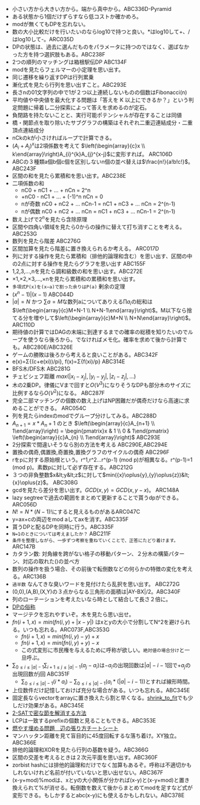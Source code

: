 + 小さい方から大きい方から。端から真中から。ABC336D-Pyramid
+ ある状態から1個だけずらすなら低コストか確かめろ。
+ modが無くてもDPを忘れない。
+ 数の大小比較だけを行いたいのならlog10で持つと良い。*はlog10して+、/はlog10して-。ARC035D
+ DPの状態は、過去に選んだものをパラメータに持つのではなく、選ばなかった方を持つ選択肢もある。ABC238F
+ 2つの順列のマッチングは箱根駅伝DP ABC134F
+ modを見たらフェルマーの小定理を思い出す。
+ 同じ遷移を繰り返すDPは行列累乗
+ 漸化式を見たら行列を思い出すこと。ABC293E
+ 長さnの01文字列の中で1が２つ以上連続しないものの個数はFibonacci(n)
+ 平均値や中央値を最大化する問題は「答えを K 以上にできるか？」という判定問題に帰着し二分探索によって答えを求めるのが定石。
+ 負閉路を持たないことと、実行可能ポテンシャルが存在することは同値
+ 橋・関節点を取り除いたサブグラフの構築はそれぞれ二重辺連結成分・二重頂点連結成分
+ nCkのkが小さければループで計算できる。
+ $`(A_{i}+A_{j})^{x}`$は2項係数を考えて $`\left(\begin{array}{c}x \\ k\end{array}\right)A_{i}^{k}A_{j}^{x-j}`$に変形すれば。 ARC106D
+ ABCの３種類a個b個c個を区別しないn個の並べ替えは$`\frac{n!}{a!b!c!}`$。ABC243F
+ 区間の和を見たら累積和を思い出す。ABC238E
+ 二項係数の和
  + nC0 + nC1 + ... + nCn = 2^n
  + +nC0 - nC1 + ... + (-1)^n nCn = 0
  + nが奇数 nC0 + nC2 + ... nCn-1 = nC1 + nC3 + ... nCn = 2^(n-1)
  + nが偶数 nC0 + nC2 + ... nCn = nC1 + nC3 + ... nCn-1 = 2^(n-1)
+ 数え上げで$`2^{n}`$を見たら含除原理
+ 区間や四角い領域を見たら0からの操作に替えて打ち消すことを考える。ABC253G
+ 数列を見たら階差 ABC276G
+ 区間加算を見たら階差に置き換えられるか考える。 ARC017D
+ 列に対する操作を見たら累積和（排他的論理和含む）を思い出す、区間の中の2点に対する操作を見たらグラフを思い出す ABC155F
+ 1,2,3,...,nを見たら調和級数の和を思い出す。ABC272E
+ ×1,×2,×3,...,×nを見たら累積和の累積和を思い出す。
+ `多項式P(x)を(x−a)で割った余りはP(a)` 剰余の定理
+ $`(x^{n}-1)|(x-1)`$ ABC044D
+ $`|a|=N`$ かつ $`\sum a=M`$な数列aについてありえる$`\prod a_{i}`$の総和は$`\left(\begin{array}{c}M+N-1 \\ N+N-1\end{array}\right)`$。M以下なら捨てる分を増やして$`\left(\begin{array}{c}M+N \\ N+N\end{array}\right)`$。ARC110D
+ 期待値の計算ではDAGの末端に到達するまでの確率の総積を知りたいのでループを使うなら後ろから。でなければメモ化。確率を求めて後から計算でも。ABC280E/ABC326E
+ ゲームの勝敗は後ろから考えると良いことがある。ABC342F
+ e(x)=Σ{(c+e(xi))/pi}, f(x)=Σ{f(xi)/p} ABC314E
+ BFS木/DFS木 ABC281G
+ チェビシェフ距離 $max(|x_{i}-x_{j}|, |y_{i}-y_{j}|, |z_{i}-z_{j}|, ...)$
+ 木の2乗DP。律儀にVまで回すと$`O(V^{3})`$になりそうなDPも部分木のサイズに比例するなら$`O(V^{2})`$になる。 ABC287F
+ 完全二部マッチングの個数の数え上げはNP困難だが偶奇だけなら高速に求めることができる。 ARC054C
+ 列を見たらindexのmodでグループ分けしてみる。ABC288D
+ $`A_{n+1} = x * A_{n} + 1`$ のとき $`\left(\begin{array}{c}A_{n+1} \\ 1\end{array}\right) = \begin{pmatrix}x & 1 \\ 0 & 1\end{pmatrix} \left(\begin{array}{c}A_{n} \\ 1\end{array}\right)`$ ABC293E
+ 2分探索で間違いそうなら別の方法を考える ABC290E,ABC294E
+ 置換の偶奇,偶置換,奇置換,置換グラフのサイクルの偶奇 ABC296F
+ rをpに対する原始根という。r^1,r^2...r^(p-1) (mod p)が相異なる。r^(p-1)=1 (mod p)。素数pに対して必ず存在する。ABC212G
+ ３つの非負整数$`x&lt;y&lt;z`$に対して$`min({x}\oplus{y},{y}\oplus{z})&lt;{x}\oplus{z}`$。 ABC308G
+ gcdを見たら差分を思い出す。$`GCD(x,y)=GCD(x,y-x)`$。 ARC148A
+ lazy segtreeで過去の範囲をまとめて更新することで貰うdpができる。ARC056D
+ $`N!=N*(N-1)!`$にすると見えるものがあるARC047C
+ y=ax+cの両辺をmod aしてaxを消す。ABC335F
+ 貰うDPと配るDPを同時に行う。ABC335F
+ `N=1のときについては考えましたか？` ABC211F
+ `条件を整理しながら、一歩ずつ考察を重ねていくことで、正答にたどり着けます。` ARC147B
+ カタラン数: 対角線を跨がない格子の移動パターン、２分木の構築パターン、対応の取れた()の並べ方
+ 数列の操作を扱う場合、その前後で転倒数などの何らかの特徴の変化を考える。ARC136B
+ `過半数` なんてきな臭いワードを見付けたら乱択を思い出す。 ABC272G
+ (0,0),(A,B),(X,Y)の３点からなる三角形の面積は|AY-BX|/2。ABC340F
+ 列のローテーションを考えたいなら時として結合して長さ２倍に。
+ [DPの俗称](https://www.mathenachia.blog/dp/)
+ マージテクを忘れやすいぞ。木を見たら思い出せ。
+ $`fn(i+1,x)=min(fn(i,y)+|x-y|)`$ はxとyの大小で分割してN^2を避けられる。いつも忘れる。ARC073F,ABC353G
  + $`fn(i+1,x)=min(fn(i,y)-y)+x`$
  + $`fn(i+1,x)=min(fn(i,y)+y)-x`$
  + この式変形に市民権を与えるために呼称が欲しい。`絶対値の場合分け`と一旦呼ぶ。
+ $`\sum_{0\le i\le |a|-1}\sum_{i+1\le j\le |a|-1}(a_{j}-a_{i})`$は$`-a_{i}`$の出現回数は$`|a|-i-1`$回で$`+a_{j}`$の出現回数が$`j`$回 ABC351F
  + $`\sum_{0\le i\le |a|-1}(i*a_{i})-\sum_{0\le i\le |a|-1}(a_{i}*(|a|-i-1))`$とすれば線形時間。
+ 上位数件だけ記憶しておけば充分な場合がある。いつも忘れる。ABC345E
+ 固定長ならvectorをarrayに置き換えたら割と早くなる。[shrink_to_fit](https://cpprefjp.github.io/reference/vector/vector/shrink_to_fit.html)でも少しだけ効果がある。ABC345E
+ [2-SATで密な節を解消する方法](https://drken1215.hatenablog.com/entry/2023/08/04/021846)
+ LCPは一致するprefixの個数と見ることもできる。ABC353E
+ [燃やす埋める問題　辺の張り方チートシート](https://qiita.com/ningenMe/items/69ed7ce43c9cd0a2de38)
+ マンハッタン距離を見て盲目的に45度回転するな落ち着け。XY独立。ABC366E
+ 排他的論理和XORを見たら行列の基数を疑う。ABC366G
+ 区間の交差を考えるときは２次元平面を思い出す。ABC360F
+ zorbist hashには排他的論理和だけでなく加算もあるぞ。呼称は不適切かもしれないけれど名前が付いていないと思い出せない。ABC367F
+ (x-y+mod)%modは、xとyの大小関係が分かれば(x-y)と(x-y+mod)と置き換えられて%が消せる。転倒数を数えて後からまとめてmodを足すなど式が変形できる。もしかするとabc(x-y)にも使えるかもしれない。ABC378E

